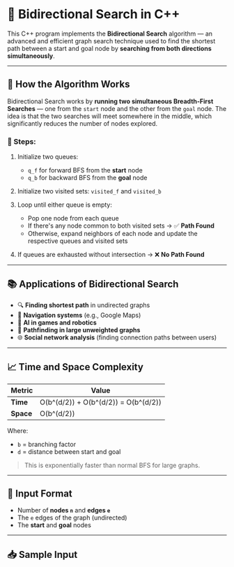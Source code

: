 # 🔁 Bidirectional Search in C++

This C++ program implements the **Bidirectional Search** algorithm — an advanced and efficient graph search technique used to find the shortest path between a start and goal node by **searching from both directions simultaneously**.

---

## 📘 How the Algorithm Works

Bidirectional Search works by **running two simultaneous Breadth-First Searches** — one from the `start` node and the other from the `goal` node. The idea is that the two searches will meet somewhere in the middle, which significantly reduces the number of nodes explored.

### 🧠 Steps:
1. Initialize two queues:  
   - `q_f` for forward BFS from the **start** node  
   - `q_b` for backward BFS from the **goal** node

2. Initialize two visited sets: `visited_f` and `visited_b`

3. Loop until either queue is empty:
   - Pop one node from each queue
   - If there's any node common to both visited sets → ✅ **Path Found**
   - Otherwise, expand neighbors of each node and update the respective queues and visited sets

4. If queues are exhausted without intersection → ❌ **No Path Found**

---


## 📚 Applications of Bidirectional Search

- 🔍 **Finding shortest path** in undirected graphs
- 🧭 **Navigation systems** (e.g., Google Maps)
- 🤖 **AI in games and robotics**
- 🧠 **Pathfinding in large unweighted graphs**
- 🌐 **Social network analysis** (finding connection paths between users)

---

## 📈 Time and Space Complexity

| Metric        | Value                              |
|---------------|--------------------------------------|
| **Time**       | O(b^(d/2)) + O(b^(d/2)) = O(b^(d/2)) |
| **Space**      | O(b^(d/2))                          |

Where:  
- `b` = branching factor  
- `d` = distance between start and goal  

> This is exponentially faster than normal BFS for large graphs.

---

## 🔢 Input Format

- Number of **nodes `n`** and **edges `e`**
- The `e` edges of the graph (undirected)
- The **start** and **goal** nodes

---

## 📥 Sample Input

